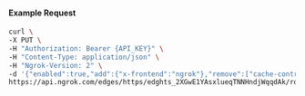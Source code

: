 <!-- Code generated for API Clients. DO NOT EDIT. -->

#### Example Request

```bash
curl \
-X PUT \
-H "Authorization: Bearer {API_KEY}" \
-H "Content-Type: application/json" \
-H "Ngrok-Version: 2" \
-d '{"enabled":true,"add":{"x-frontend":"ngrok"},"remove":["cache-control"]}' \
https://api.ngrok.com/edges/https/edghts_2XGwE1YAsxlueqTNNHndjWqqdAk/routes/edghtsrt_2XGwDyeBGKhYZ7fV7xzENdDZIPs/request_headers
```
